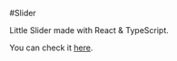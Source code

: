#Slider

Little Slider made with React & TypeScript.

You can check it [here](https://yl2120.github.io/Slider-React/).
